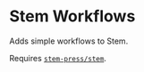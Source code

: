 Stem Workflows
==================

Adds simple workflows to Stem.

Requires [`stem-press/stem`](https://github.com/stem-press/stem).
